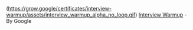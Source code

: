 (https://grow.google/certificates/interview-warmup/assets/interview_warmup_alpha_no_loop.gif)
[Interview Warmup](https://grow.google/certificates/interview-warmup/) - By Google

